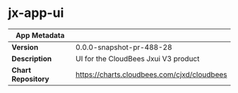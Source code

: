 # jx-app-ui

|App Metadata||
|---|---|
| **Version** | 0.0.0-snapshot-pr-488-28 |
| **Description** | UI for the CloudBees Jxui V3 product |
| **Chart Repository** | https://charts.cloudbees.com/cjxd/cloudbees |

